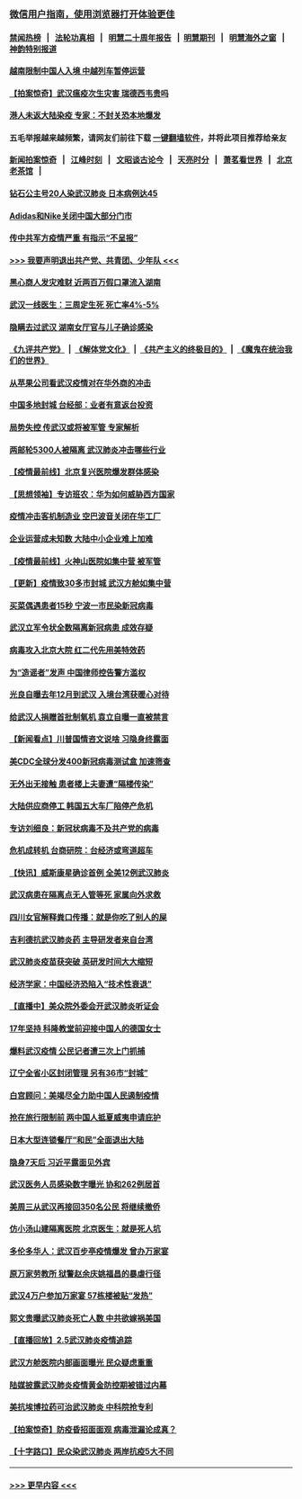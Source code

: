 ### [微信用户指南，使用浏览器打开体验更佳](https://github.com/gfw-breaker/banned-news1/blob/master/indexes/wechat-guide.md?t=0)
#### [禁闻热榜](热点新闻.md?t=0)  &nbsp;&nbsp;|&nbsp;&nbsp; [法轮功真相](https://github.com/gfw-breaker/truth/blob/master/README.md?t=0) &nbsp;&nbsp;|&nbsp;&nbsp; [明慧二十周年报告](https://github.com/gfw-breaker/mh-reports/blob/master/README.md?t=0) &nbsp;&nbsp;|&nbsp;&nbsp;[明慧期刊](https://github.com/gfw-breaker/mh-qikan) &nbsp;&nbsp;|&nbsp;&nbsp; [明慧海外之窗](https://github.com/gfw-breaker/mh-news/blob/master/README.md?t=0) &nbsp;&nbsp;|&nbsp;&nbsp; [神韵特别报道](https://github.com/gfw-breaker/mh-news/blob/master/shenyun.md?t=0)
#### [越南限制中国人入境 中越列车暂停运营](../pages/nsc413/n11847844.md?t=02061433) 
#### [【拍案惊奇】武汉瘟疫次生灾害 瑞德西韦贵吗](../pages/nsc413/n11847587.md?t=02061433) 
#### [港人未返大陆染疫 专家：不封关恐本地爆发](../pages/nsc413/n11848021.md?t=02061433) 
#### 五毛举报越来越频繁，请网友们前往下载 [一键翻墙软件](https://github.com/gfw-breaker/ssr-accounts)，并将此项目推荐给亲友
#### [新闻拍案惊奇](https://github.com/gfw-breaker/banned-news1/blob/master/pages/link4.md) &nbsp;&nbsp;|&nbsp;&nbsp; [江峰时刻](https://github.com/gfw-breaker/banned-news1/blob/master/pages/link4.md) &nbsp;&nbsp;|&nbsp;&nbsp; [文昭谈古论今](https://github.com/gfw-breaker/banned-news1/blob/master/pages/link4.md) &nbsp;&nbsp;|&nbsp;&nbsp; [天亮时分](https://github.com/gfw-breaker/banned-news1/blob/master/pages/link4.md) &nbsp;&nbsp;|&nbsp;&nbsp; [萧茗看世界](https://github.com/gfw-breaker/banned-news1/blob/master/pages/link4.md) &nbsp;&nbsp;|&nbsp;&nbsp; [北京老茶馆](https://github.com/gfw-breaker/banned-news1/blob/master/pages/link4.md) &nbsp;&nbsp;|&nbsp;&nbsp; 
#### [钻石公主号20人染武汉肺炎 日本病例达45](../pages/nsc413/n11847823.md?t=02061433) 
#### [Adidas和Nike关闭中国大部分门市](../pages/nsc413/n11847720.md?t=02061433) 
#### [传中共军方疫情严重 有指示“不呈报”](../pages/nsc413/n11847828.md?t=02061433) 
#### [>>> 我要声明退出共产党、共青团、少年队 <<<](https://github.com/begood0513/goodnews/blob/master/quit/letter.md) 
#### [黑心商人发灾难财 近两百万假口罩流入湖南](../pages/nsc413/n11847794.md?t=02061433) 
#### [武汉一线医生：三周定生死 死亡率4%-5%](../pages/nsc413/n11847780.md?t=02061433) 
#### [隐瞒去过武汉 湖南女厅官与儿子确诊感染](../pages/nsc413/n11847669.md?t=02061433) 
#### [《九评共产党》](https://github.com/begood0513/9ping.md/blob/master/README.md) &nbsp;|&nbsp; [《解体党文化》](../../../../jtdwh.md/blob/master/README.md)  &nbsp;|&nbsp; [《共产主义的终极目的》](../../../../gczydzjmd.md/blob/master/README.md) &nbsp;|&nbsp; [《魔鬼在统治我们的世界》](../../../../mgztzwmdsj.md/blob/master/README.md) 
#### [从苹果公司看武汉疫情对在华外商的冲击](../pages/nsc413/n11847586.md?t=02061433) 
#### [中国多地封城 台经部：业者有意返台投资](../pages/nsc413/n11847732.md?t=02061433) 
#### [局势失控 传武汉或将被军管 专家解析](../pages/nsc413/n11847458.md?t=02061433) 
#### [两邮轮5300人被隔离 武汉肺炎冲击哪些行业](../pages/nsc413/n11847456.md?t=02061433) 
#### [【疫情最前线】北京复兴医院爆发群体感染](../pages/nsc413/n11847626.md?t=02061433) 
#### [【思想领袖】专访班农：华为如何威胁西方国家](../pages/nsc413/n11847306.md?t=02061433) 
#### [疫情冲击客机制造业 空巴波音关闭在华工厂](../pages/nsc413/n11847550.md?t=02061433) 
#### [企业运营成未知数 大陆中小企业难上加难](../pages/nsc413/n11847477.md?t=02061433) 
#### [【疫情最前线】火神山医院如集中营 被军管](../pages/nsc413/n11847524.md?t=02061433) 
#### [【更新】疫情致30多市封城 武汉方舱如集中营](../pages/nsc413/n11801312.md?t=02061433) 
#### [买菜偶遇患者15秒 宁波一市民染新冠病毒](../pages/nsc413/n11847294.md?t=02061433) 
#### [武汉立军令状全数隔离新冠病患 成效存疑](../pages/nsc413/n11847328.md?t=02061433) 
#### [病毒攻入北京大院 红二代先用美特效药](../pages/nsc413/n11847427.md?t=02061433) 
#### [为“造谣者”发声 中国律师控告警方滥权](../pages/nsc413/n11847326.md?t=02061433) 
#### [光良自曝去年12月到武汉 入境台湾获暖心对待](../pages/nsc413/n11847243.md?t=02061433) 
#### [给武汉人捐赠首批制氧机 袁立自曝一直被禁言](../pages/nsc413/n11846974.md?t=02061433) 
#### [【新闻看点】川普国情咨文说啥 习隐身终露面](../pages/nsc413/n11847016.md?t=02061433) 
#### [美CDC全球分发400新冠病毒测试盒 加速筛查](../pages/nsc413/n11847260.md?t=02061433) 
#### [无外出无接触 患者楼上夫妻遭“隔楼传染”](../pages/nsc413/n11847233.md?t=02061433) 
#### [大陆供应商停工 韩国五大车厂陷停产危机](../pages/nsc413/n11847062.md?t=02061433) 
#### [专访刘细良：新冠状病毒不及共产党的病毒](../pages/nsc413/n11847164.md?t=02061433) 
#### [危机成转机 台商研院：台经济或弯道超车](../pages/nsc413/n11846448.md?t=02061433) 
#### [【快讯】威斯康星确诊首例 全美12例武汉肺炎](../pages/nsc413/n11847162.md?t=02061433) 
#### [武汉病患在隔离点无人管等死 家属向外求救](../pages/nsc413/n11847020.md?t=02061433) 
#### [四川女官解释粪口传播：就是你吃了别人的屎](../pages/nsc413/n11847029.md?t=02061433) 
#### [吉利德抗武汉肺炎药 主导研发者来自台湾](../pages/nsc413/n11847064.md?t=02061433) 
#### [武汉肺炎疫苗获突破 英研发时间大大缩短](../pages/nsc413/n11846915.md?t=02061433) 
#### [经济学家：中国经济恐陷入“技术性衰退”](../pages/nsc413/n11846450.md?t=02061433) 
#### [【直播中】美众院外委会开武汉肺炎听证会](../pages/nsc413/n11846727.md?t=02061433) 
#### [17年坚持 科隆教堂前迎接中国人的德国女士](../pages/nsc413/n11846781.md?t=02061433) 
#### [爆料武汉疫情 公民记者遭三次上门抓捕](../pages/nsc413/n11846937.md?t=02061433) 
#### [辽宁全省小区封闭管理 另有36市“封城”](../pages/nsc413/n11846879.md?t=02061433) 
#### [白宫顾问：美竭尽全力助中国人民遏制疫情](../pages/nsc413/n11846756.md?t=02061433) 
#### [抢在旅行限制前 两中国人抵夏威夷申请庇护](../pages/nsc413/n11846866.md?t=02061433) 
#### [日本大型连锁餐厅“和民”全面退出大陆](../pages/nsc413/n11846765.md?t=02061433) 
#### [隐身7天后 习近平露面见外宾](../pages/nsc413/n11846805.md?t=02061433) 
#### [武汉医务人员感染数字曝光 协和262例居首](../pages/nsc413/n11846742.md?t=02061433) 
#### [美周三从武汉再接回350名公民 将继续撤侨](../pages/nsc413/n11846705.md?t=02061433) 
#### [仿小汤山建隔离医院 北京医生：就是死人坑](../pages/nsc413/n11846692.md?t=02061433) 
#### [多伦多华人：武汉百步亭疫情爆发 曾办万家宴](../pages/nsc413/n11846766.md?t=02061433) 
#### [原万家劳教所 狱警赵余庆姚福昌的暴虐行径](../pages/nsc413/n11844582.md?t=02061433) 
#### [武汉4万户参加万家宴 57栋楼被贴“发热”](../pages/nsc413/n11846074.md?t=02061433) 
#### [郭文贵曝武汉肺炎死亡人数 中共欲嫁祸美国](../pages/nsc413/n11846240.md?t=02061433) 
#### [【直播回放】2.5武汉肺炎疫情追踪](../pages/nsc413/n11846437.md?t=02061433) 
#### [武汉方舱医院内部画面曝光 民众疑虑重重](../pages/nsc413/n11846442.md?t=02061433) 
#### [陆媒披露武汉肺炎疫情黄金防控期被错过内幕](../pages/nsc413/n11846413.md?t=02061433) 
#### [美抗埃博拉药可治武汉肺炎 中科院抢专利](../pages/nsc413/n11846409.md?t=02061433) 
#### [【拍案惊奇】防疫昏招面面观 病毒泄漏论成真？](../pages/nsc413/n11845382.md?t=02061433) 
#### [【十字路口】民众染武汉肺炎 两岸抗疫5大不同](../pages/nsc413/n11845264.md?t=02061433) 

----
#### [ >>> 更早内容 <<< ](../indexes/nsc413-earlier.md)
